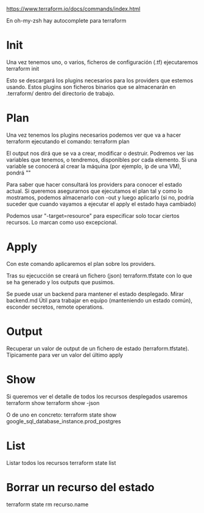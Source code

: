 https://www.terraform.io/docs/commands/index.html

En oh-my-zsh hay autocomplete para terraform


# Init
Una vez tenemos uno, o varios, ficheros de configuración (.tf) ejecutaremos
terraform init

Esto se descargará los plugins necesarios para los providers que estemos usando. Estos plugins son ficheros binarios que se almacenarán en .terraform/ dentro del directorio de trabajo.



# Plan
Una vez tenemos los plugins necesarios podemos ver que va a hacer terraform ejecutando el comando:
terraform plan

El output nos dirá que se va a crear, modificar o destruir.
Podremos ver las variables que tenemos, o tendremos, disponibles por cada elemento.
Si una variable se conocerá al crear la máquina (por ejemplo, ip de una VM), pondrá "<computed>"

Para saber que hacer consultará los providers para conocer el estado actual.
Si queremos asegurarnos que ejecutamos el plan tal y como lo mostramos, podemos almacenarlo con -out y luego aplicarlo (si no, podría suceder que cuando vayamos a ejecutar el apply el estado haya cambiado)

Podemos usar "-target=resource" para especificar solo tocar ciertos recursos.
Lo marcan como uso excepcional.



# Apply
Con este comando aplicaremos el plan sobre los providers.

Tras su ejecucción se creará un fichero (json) terraform.tfstate con lo que se ha generado y los outputs que pusimos.

Se puede usar un backend para mantener el estado desplegado. Mirar backend.md
Útil para trabajar en equipo (manteniendo un estado común), esconder secretos, remote operations.




# Output
Recuperar un valor de output de un fichero de estado (terraform.tfstate).
Típicamente para ver un valor del último apply



# Show
Si queremos ver el detalle de todos los recursos desplegados usaremos
terraform show
terraform show -json

O de uno en concreto:
terraform state show google_sql_database_instance.prod_postgres


# List
Listar todos los recursos
terraform state list


# Borrar un recurso del estado
terraform state rm recurso.name
